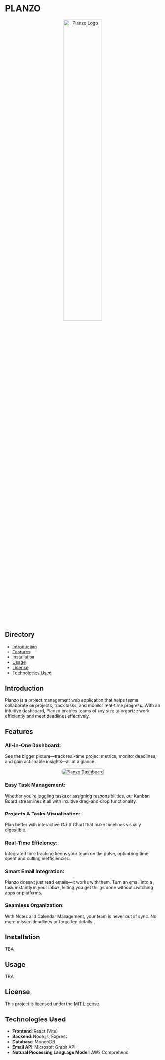 # PLANZO

<div align="center">
  <img src="https://github.com/user-attachments/assets/73f7188d-362f-4dec-9c73-02e774fc1e64" alt="Planzo Logo" width="50%">
</div>

## Directory
- [Introduction](#introduction)
- [Features](#features)
- [Installation](#installation)
- [Usage](#usage)
- [License](#license)
- [Technologies Used](#technologies-used)

## Introduction

Planzo is a project management web application that helps teams collaborate on projects, track tasks, and monitor real-time progress. With an intuitive dashboard, Planzo enables teams of any size to organize work efficiently and meet deadlines effectively.


## Features

### All-in-One Dashboard:
See the bigger picture—track real-time project metrics, monitor deadlines, and gain actionable insights—all at a glance.
<div align="center">
  <img 
    src="https://github.com/user-attachments/assets/06615e98-18e5-4b07-bb42-64ab9e14a704" 
    alt="Planzo Dashboard" 
    style="border: 2px solid #ccc; border-radius: 10px; box-shadow: 2px 2px 5px rgba(0,0,0,0.1);">
</div>

### Easy Task Management:
Whether you're juggling tasks or assigning responsibilities, our Kanban Board streamlines it all with intuitive drag-and-drop functionality.
### Projects & Tasks Visualization:
Plan better with interactive Gantt Chart that make timelines visually digestible.
### Real-Time Efficiency:
Integrated time tracking keeps your team on the pulse, optimizing time spent and cutting inefficiencies.
### Smart Email Integration:
Planzo doesn’t just read emails—it works with them. Turn an email into a task instantly in your inbox, letting you get things done without switching apps or platforms.
### Seamless Organization:
With Notes and Calendar Management, your team is never out of sync. No more missed deadlines or forgotten details.


## Installation
TBA

## Usage
TBA

## License

This project is licensed under the [MIT License](LICENSE).

## Technologies Used

- **Frontend**: React (Vite)
- **Backend**: Node.js, Express
- **Database**: MongoDB
- **Email API**: Microsoft Graph API
- **Natural Processing Language Model**: AWS Comprehend 



